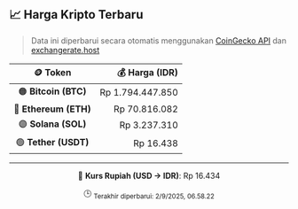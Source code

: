 

<!-- HARGA_KRIPTO -->
## 📈 Harga Kripto Terbaru

> Data ini diperbarui secara otomatis menggunakan [CoinGecko API](https://www.coingecko.com/) dan [exchangerate.host](https://exchangerate.host/)

<div align="center">

| 🪙 Token | 💰 Harga (IDR) |
|:------:|---------------:|
| 🟠 **Bitcoin (BTC)**   | Rp 1.794.447.850 |
| 🔵 **Ethereum (ETH)**  | Rp 70.816.082 |
| 🟣 **Solana (SOL)**    | Rp 3.237.310 |
| 🟢 **Tether (USDT)**   | Rp 16.438 |

---

💱 **Kurs Rupiah (USD → IDR)**: Rp 16.434

🕒 <sub>Terakhir diperbarui: 2/9/2025, 06.58.22</sub>

</div>
<!-- /HARGA_KRIPTO -->